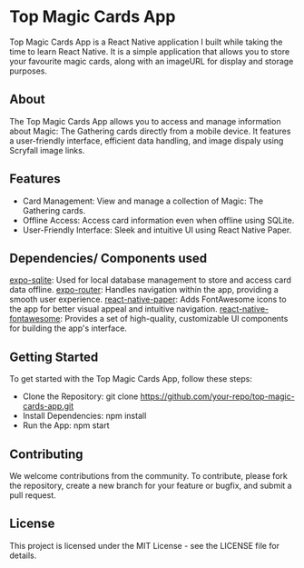 # Top Magic Cards App
Top Magic Cards App is a React Native application I built while taking the time to learn React Native. It is a simple application that allows you to store your favourite magic cards, along with an imageURL
for display and storage purposes.

## About
The Top Magic Cards App allows you to access and manage information about Magic: The Gathering cards directly from a mobile device. 
It features a user-friendly interface, efficient data handling, and image dispaly using Scryfall image links. 

## Features
- Card Management: View and manage a collection of Magic: The Gathering cards.
- Offline Access: Access card information even when offline using SQLite.
- User-Friendly Interface: Sleek and intuitive UI using React Native Paper.

## Dependencies/ Components used
[expo-sqlite](https://docs.expo.dev/versions/latest/sdk/sqlite/): Used for local database management to store and access card data offline.
[expo-router](https://docs.expo.dev/router/introduction/): Handles navigation within the app, providing a smooth user experience.
[react-native-paper](https://callstack.github.io/react-native-paper/): Adds FontAwesome icons to the app for better visual appeal and intuitive navigation.
[react-native-fontawesome](https://docs.fontawesome.com/web/use-with/react-native): Provides a set of high-quality, customizable UI components for building the app's interface.

## Getting Started
To get started with the Top Magic Cards App, follow these steps:

- Clone the Repository: git clone https://github.com/your-repo/top-magic-cards-app.git
- Install Dependencies: npm install
- Run the App: npm start

## Contributing
We welcome contributions from the community. To contribute, please fork the repository, create a new branch for your feature or bugfix, and submit a pull request.

## License
This project is licensed under the MIT License - see the LICENSE file for details.

